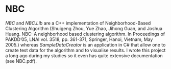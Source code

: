 # NBC
*NBC* and *NBC.Lib* are a C++ implementation of Neighborhood-Based Clustering Algorithm (Shuigeng Zhou, Yue Zhao, Jihong Guan, and Joshua Huang. NBC: A neighborhood based clustering algorithm. In
Proceedings of PAKDD’05, LNAI vol. 3518, pp. 361-371, Springer, Hanoi, Vietnam, May 2005.) whereas *SampleDataCreator* is an application in C# that allow one to create test data for the algorithm and to visualise results. I wrote this project a long ago during my studies so it even has quite extensive documentation (see NBC.pdf).
